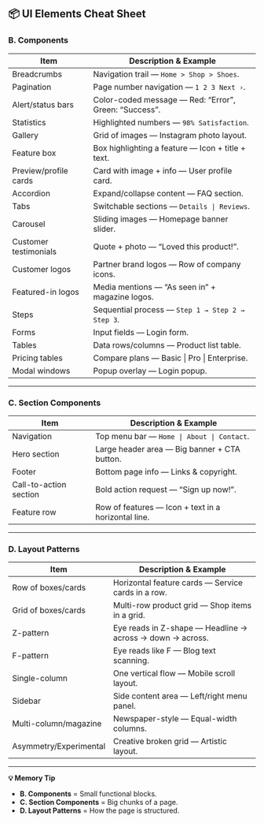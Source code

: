 ## 📦 UI Elements Cheat Sheet

### **B. Components**

| Item                  | Description & Example                                 |
| --------------------- | ----------------------------------------------------- |
| Breadcrumbs           | Navigation trail — `Home > Shop > Shoes`.             |
| Pagination            | Page number navigation — `1 2 3 Next ›`.              |
| Alert/status bars     | Color-coded message — Red: “Error”, Green: “Success”. |
| Statistics            | Highlighted numbers — `98% Satisfaction`.             |
| Gallery               | Grid of images — Instagram photo layout.              |
| Feature box           | Box highlighting a feature — Icon + title + text.     |
| Preview/profile cards | Card with image + info — User profile card.           |
| Accordion             | Expand/collapse content — FAQ section.                |
| Tabs                  | Switchable sections — `Details \| Reviews`.           |
| Carousel              | Sliding images — Homepage banner slider.              |
| Customer testimonials | Quote + photo — “Loved this product!”.                |
| Customer logos        | Partner brand logos — Row of company icons.           |
| Featured-in logos     | Media mentions — “As seen in” + magazine logos.       |
| Steps                 | Sequential process — `Step 1 → Step 2 → Step 3`.      |
| Forms                 | Input fields — Login form.                            |
| Tables                | Data rows/columns — Product list table.               |
| Pricing tables        | Compare plans — Basic \| Pro \| Enterprise.           |
| Modal windows         | Popup overlay — Login popup.                          |

---

### **C. Section Components**

| Item                   | Description & Example                               |
| ---------------------- | --------------------------------------------------- |
| Navigation             | Top menu bar — `Home \| About \| Contact`.          |
| Hero section           | Large header area — Big banner + CTA button.        |
| Footer                 | Bottom page info — Links & copyright.               |
| Call-to-action section | Bold action request — “Sign up now!”.               |
| Feature row            | Row of features — Icon + text in a horizontal line. |

---

### **D. Layout Patterns**

| Item                   | Description & Example                                     |
| ---------------------- | --------------------------------------------------------- |
| Row of boxes/cards     | Horizontal feature cards — Service cards in a row.        |
| Grid of boxes/cards    | Multi-row product grid — Shop items in a grid.            |
| Z-pattern              | Eye reads in Z-shape — Headline → across → down → across. |
| F-pattern              | Eye reads like F — Blog text scanning.                    |
| Single-column          | One vertical flow — Mobile scroll layout.                 |
| Sidebar                | Side content area — Left/right menu panel.                |
| Multi-column/magazine  | Newspaper-style — Equal-width columns.                    |
| Asymmetry/Experimental | Creative broken grid — Artistic layout.                   |

---

**💡 Memory Tip**

- **B. Components** = Small functional blocks.
- **C. Section Components** = Big chunks of a page.
- **D. Layout Patterns** = How the page is structured.
